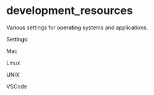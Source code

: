 # development_resources

Various settings for operating systems and applications.

Settings:

Mac

Linux

UNIX

VSCode
